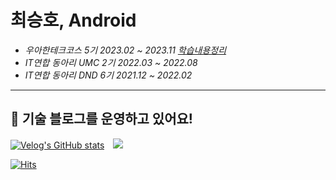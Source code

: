 # 최승호, Android

- _우아한테크코스 5기 2023.02 ~ 2023.11 [학습내용정리](https://github.com/tmdgh1592/buna-woowacourse)_
- _IT연합 동아리 UMC 2기 2022.03 ~ 2022.08_
- _IT연합 동아리 DND 6기 2021.12 ~ 2022.02_

<hr>

## 🧤 기술 블로그를 운영하고 있어요!

[![Velog's GitHub stats](https://velog-readme-stats.vercel.app/api/badge?name=buna1592)](https://velog.io/@buna1592) 
<a href="https://itstory1592.tistory.com/" target="_blank">
    <img 
        src="http://img.shields.io/badge/-Tistory-464646?style=flat&logo=Blogger&logoColor=f3d6ff&link=https://itstory1592.tistory.com/"
        style="height : auto; margin-left : 10px; margin-right : 10px;"/>
</a>

[![Hits](https://hits.seeyoufarm.com/api/count/incr/badge.svg?url=https%3A%2F%2Fgithub.com%2Ftmdgh1592%2Fhit-counter&count_bg=%2386E3A4&title_bg=%234F4F4F&icon=googlecardboard.svg&icon_color=%23E7E7E7&title=hits&edge_flat=false)](https://github.com/tmdgh1592)

<br><br>
</p>
